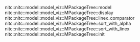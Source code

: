 nitc::nitc::model::model_viz::MPackageTree::model
nitc::nitc::model::model_viz::MPackageTree::display
nitc::nitc::model::model_viz::MPackageTree::linex_comparator
nitc::nitc::model::model_viz::MPackageTree::sort_with_alpha
nitc::nitc::model::model_viz::MPackageTree::sort_with_linex
nitc::nitc::model::model_viz::MPackageTree::init